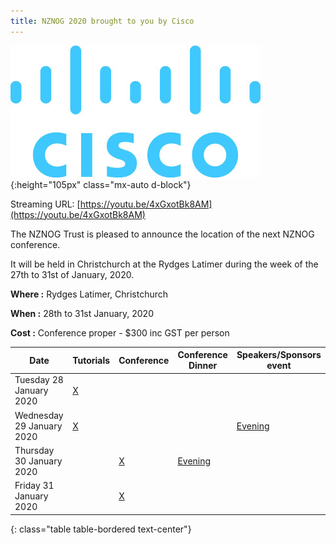 ```yaml
---
title: NZNOG 2020 brought to you by Cisco
---
```

![Cisco Logo](/sponsor-logos/Cisco_Logo_no_TM_Cisco_Blue-RGB.jpg){:height="105px" class="mx-auto d-block"}

Streaming URL: [https://youtu.be/4xGxotBk8AM](https://youtu.be/4xGxotBk8AM)

The NZNOG Trust is pleased to announce the location of the next NZNOG conference.

It will be held in Christchurch at the Rydges Latimer during the week of the 27th to 31st of January, 2020.

**Where :** Rydges Latimer, Christchurch

**When :** 28th to 31st January, 2020

**Cost :** Conference proper - $300 inc GST per person


| Date | Tutorials | Conference | Conference Dinner | Speakers/Sponsors event |
| --- | --- | --- | --- | --- |
| Tuesday 28 January 2020 | [X](nznog-2020-tutorials.html) |     |     |     |
| Wednesday 29 January 2020 | [X](nznog-2020-tutorials.html) |     |     | [Evening](nznog-2020-speakers-and-sponsors-event.html) |
| Thursday 30 January 2020 |     | [X](nznog-2020-talks.html) | [Evening](nznog-2020-dinner-and-social.html) |     |
| Friday 31 January 2020 |     | [X](nznog-2020-talks.html) |     |     |
{: class="table table-bordered text-center"}
